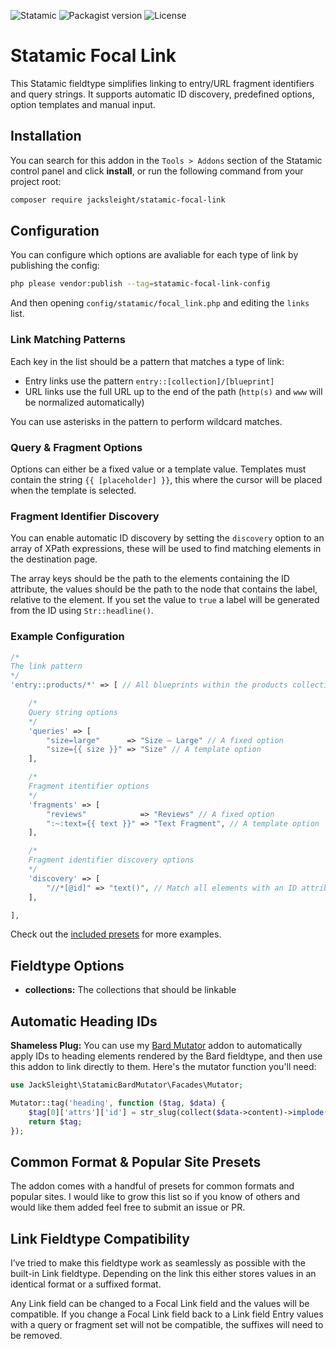 <!-- statamic:hide -->

![Statamic](https://flat.badgen.net/badge/Statamic/3.2+/FF269E)
![Packagist version](https://flat.badgen.net/packagist/v/jacksleight/statamic-focal-link)
![License](https://flat.badgen.net/github/license/jacksleight/statamic-focal-link)

# Statamic Focal Link

<!-- /statamic:hide -->

This Statamic fieldtype simplifies linking to entry/URL fragment identifiers and query strings. It supports automatic ID discovery, predefined options, option templates and manual input.

## Installation

You can search for this addon in the `Tools > Addons` section of the Statamic control panel and click **install**, or run the following command from your project root:

``` bash
composer require jacksleight/statamic-focal-link
```

## Configuration

You can configure which options are avaliable for each type of link by publishing the config:

```bash
php please vendor:publish --tag=statamic-focal-link-config
```

And then opening `config/statamic/focal_link.php` and editing the `links` list.

### Link Matching Patterns

Each key in the list should be a pattern that matches a type of link:

* Entry links use the pattern `entry::[collection]/[blueprint]`
* URL links use the full URL up to the end of the path (`http(s)` and `www` will be normalized automatically)

You can use asterisks in the pattern to perform wildcard matches.

### Query & Fragment Options

Options can either be a fixed value or a template value. Templates must contain the string `{{ [placeholder] }}`, this where the cursor will be placed when the template is selected.

### Fragment Identifier Discovery

You can enable automatic ID discovery by setting the `discovery` option to an array of XPath expressions, these will be used to find matching elements in the destination page.

The array keys should be the path to the elements containing the ID attribute, the values should be the path to the node that contains the label, relative to the element. If you set the value to `true` a label will be generated from the ID using `Str::headline()`.

### Example Configuration

```php
/*
The link pattern
*/
'entry::products/*' => [ // All blueprints within the products collection

    /*
    Query string options
    */
    'queries' => [
        "size=large"      => "Size — Large" // A fixed option
        "size={{ size }}" => "Size" // A template option
    ],

    /*
    Fragment itentifier options
    */
    'fragments' => [
        "reviews"            => "Reviews" // A fixed option
        ":~:text={{ text }}" => "Text Fragment", // A template option
    ],

    /*
    Fragment identifier discovery options
    */
    'discovery' => [
        "//*[@id]" => "text()", // Match all elements with an ID attribute and use the text content as a label
    ],

],
```

Check out the [included presets](https://github.com/jacksleight/statamic-focal-link/blob/main/resources/data/presets.php) for more examples.

## Fieldtype Options

* **collections:** The collections that should be linkable

## Automatic Heading IDs 

**Shameless Plug:** You can use my [Bard Mutator](https://statamic.com/addons/jacksleight/bard-mutator) addon to automatically apply IDs to heading elements rendered by the Bard fieldtype, and then use this addon to link directly to them. Here's the mutator function you'll need:

```php
use JackSleight\StatamicBardMutator\Facades\Mutator;

Mutator::tag('heading', function ($tag, $data) {
    $tag[0]['attrs']['id'] = str_slug(collect($data->content)->implode('text', ''));
    return $tag;
});
```

## Common Format & Popular Site Presets

The addon comes with a handful of presets for common formats and popular sites. I would like to grow this list so if you know of others and would like them added feel free to submit an issue or PR.

## Link Fieldtype Compatibility

I’ve tried to make this fieldtype work as seamlessly as possible with the built-in Link fieldtype. Depending on the link this either stores values in an identical format or a suffixed format.

Any Link field can be changed to a Focal Link field and the values will be compatible. If you change a Focal Link field back to a Link field Entry values with a query or fragment set will not be compatible, the suffixes will need to be removed.